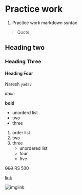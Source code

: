 # Practice work

1. Practice work markdown syntax

> Quote

## Heading two

### Heading Three

#### Heading Four

Naresh `yadav`


*italic*

**bold**

- unorderd list
- two
- three

1. order list
2. two
3. three    
   - unordered list
   - four
   - five

~~900~~  RS 500

[link](https://github.com/)

![imglink](https://imglink)

